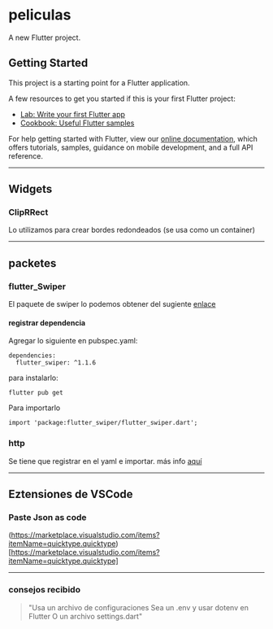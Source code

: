 # peliculas

A new Flutter project.

## Getting Started

This project is a starting point for a Flutter application.

A few resources to get you started if this is your first Flutter project:

- [Lab: Write your first Flutter app](https://flutter.dev/docs/get-started/codelab)
- [Cookbook: Useful Flutter samples](https://flutter.dev/docs/cookbook)

For help getting started with Flutter, view our
[online documentation](https://flutter.dev/docs), which offers tutorials,
samples, guidance on mobile development, and a full API reference.

---
## Widgets

### ClipRRect
Lo utilizamos para crear bordes redondeados (se usa como un container)


---
## packetes

### flutter_Swiper

El paquete de swiper lo podemos obtener del sugiente [enlace](https://pub.dev/packages/flutter_swiper)

#### registrar dependencia
Agregar lo siguiente en pubspec.yaml:
```
dependencies:
  flutter_swiper: ^1.1.6
```

para instalarlo:
```
flutter pub get
```

Para importarlo
```
import 'package:flutter_swiper/flutter_swiper.dart';
```

### http
Se tiene que registrar en el yaml e importar. más info [aquí](https://pub.dev/packages/http#-installing-tab-)





---
## Eztensiones de VSCode

### Paste Json as code
(https://marketplace.visualstudio.com/items?itemName=quicktype.quicktype)[https://marketplace.visualstudio.com/items?itemName=quicktype.quicktype]


---

### consejos recibido

> "Usa un archivo de configuraciones
> Sea un .env y usar dotenv en Flutter
> O un archivo settings.dart"